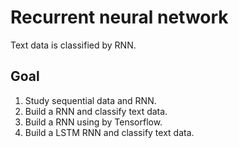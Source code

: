 # Recurrent neural network

Text data is classified by RNN.

## Goal

1. Study sequential data and RNN.
2. Build a RNN and classify text data.
3. Build a RNN using by Tensorflow.
4. Build a LSTM RNN and classify text data.
